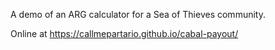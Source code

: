 A demo of an ARG calculator for a Sea of Thieves community.

Online at https://callmepartario.github.io/cabal-payout/
